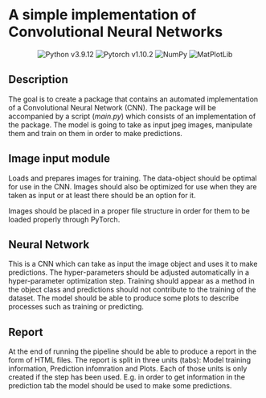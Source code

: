 <h1>A simple implementation of Convolutional Neural Networks</h1>

<div align="center">
    <img src="https://img.shields.io/badge/Python-3.9.12-blue" alt="Python v3.9.12">
    <img src="https://img.shields.io/badge/PyTorch-1.10.2-blue" alt="Pytorch v1.10.2">
    <img src="https://img.shields.io/badge/NumPy-1.23.3-blue" alt="NumPy">
    <img src="https://img.shields.io/badge/MatPlotLib-3.5.2-blue" alt="MatPlotLib">
</div>

<h2>Description</h2>
<p>
    The goal is to create a package that contains an automated implementation of a Convolutional Neural Network (CNN). 
    The package will be accompanied by a script (<em>main.py</em>) which consists of an implementation of the package.
    The model is going to take as input jpeg images, manipulate them and train on them in order to make predictions.
</p>

<h2>Image input module</h2>
<p>
    Loads and prepares images for training. The data-object should be optimal for use in the CNN. Images should also be 
    optimized for use when they are taken as input or at least there should be an option for it.
</p>
<p>
    Images should be placed in a proper file structure in order for them to be loaded properly through PyTorch.
</p>

<h2>Neural Network</h2>
<p>
    This is a CNN which can take as input the image object and uses it to make predictions. The hyper-parameters should be 
    adjusted automatically in a hyper-parameter optimization step. Training should appear as a method in the object class and
    predictions should not contribute to the training of the dataset. The model should be able to produce some plots to 
    describe processes such as training or predicting.
</p>

<h2>Report</h2>
<p>
    At the end of running the pipeline should be able to produce a report in the form of HTML files.
    The report is split in three units (tabs): Model training information, Prediction infomration and Plots.
    Each of those units is only created if the step has been used. E.g. in order to get information in the prediction tab 
    the model should be used to make some predictions.
</p>